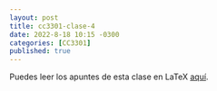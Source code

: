 ```yaml
---
layout: post
title: cc3301-clase-4
date: 2022-8-18 10:15 -0300
categories: [CC3301]
published: true
---
```


Puedes leer los apuntes de esta clase en LaTeX [aquí](/web/viewer.html?file=2022-8-18-cc3301-clase-4.pdf).